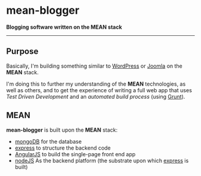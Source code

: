 # mean-blogger

**Blogging software written on the MEAN stack**
***

## Purpose

Basically, I'm building something similar to [WordPress](https://wordpress.org) or [Joomla](http://www.joomla.org) on the **MEAN** stack.

I'm doing this to further my understanding of the **MEAN** technologies, as well as others, and to get the experience of writing a full web app that uses *Test Driven Development* and an *automated build process* (using [Grunt](http://gruntjs.com)).

## MEAN
**mean-blogger** is built upon the **MEAN** stack:
* [mongoDB](http://www.mongodb.org) for the database
* [express](http://expressjs.com) to structure the backend code
* [AngularJS](http://angularjs.org) to build the single-page front end app
* [nodeJS](http://nodejs.org) As the backend platform (the substrate upon which [express](http://expressjs.com) is built)


